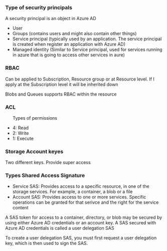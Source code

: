
<h3> Type of security principals  </h3> 
<p> A security principal is an object in Azure AD </p>
<ul>
  <li>User </li>
  <li>Groups (contains users and might also contain other things)</li>
  <li>Service principal (typically used by an application. The service principal is created when register an application with Azure AD)</li>
  <li>Managed identity (Similar to Service principal, used for services running in azure that is going to access other services in aure)</li>
</ul>

<h3> RBAC</h3>
<p> Can be applied to Subscription, Resource group or at Resource level. If I apply at the Subscription level it will be inherited down </p>
<p> Blobs and Queues supports RBAC within the resource </p>

<h3> ACL </h3>
<ul>
  <p> Types of permissions </p>
  <li>4: Read</li>
  <li>2: Write</li>
  <li>1: Execute</li>
  </ul>
  
  <h3> Storage Account keyes</h3>
  <p> Two different keys. Provide super access </p>
  
  <h3> Types Shared Access Signature </h3>
  <ul>
  <li> Service SAS: Provides access to a specific resource, in one of the storage services. For example, a container, a blob or a file</li>
  <li> Account SAS: Provides access to one or more services. Specific operations can be granted for that serivce and the right for the service content</li>
  </ul>
  
 <p> A SAS token for access to a container, directory, or blob may be secured by using either Azure AD credentials or an account key. A SAS secured with Azure AD credentials is called a user delegation SAS </p>
 
 <p> To create a user delegation SAS, you must first request a user delegation key, which is then used to sign the SAS. </p>
